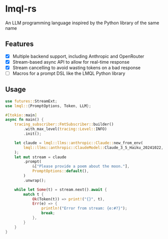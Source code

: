 # lmql-rs
An LLM programming language inspired by the Python library of the same name

## Features

- [x] Multiple backend support, including Anthropic and OpenRouter
- [x] Stream-based async API to allow for real-time response
- [x] Stream cancelling to avoid wasting tokens on a bad response
- [ ] Macros for a prompt DSL like the LMQL Python library

## Usage

```Rust
use futures::StreamExt;
use lmql::{PromptOptions, Token, LLM};

#[tokio::main]
async fn main() {
    tracing_subscriber::FmtSubscriber::builder()
        .with_max_level(tracing::Level::INFO)
        .init();

    let claude = lmql::llms::anthropic::Claude::new_from_env(
        lmql::llms::anthropic::ClaudeModel::Claude_3_5_Haiku_20241022,
    );
    let mut stream = claude
        .prompt(
            &["Please provide a poem about the moon."],
            PromptOptions::default(),
        )
        .unwrap();

    while let Some(t) = stream.next().await {
        match t {
            Ok(Token(t)) => print!("{}", t),
            Err(e) => {
                println!("Error from stream: {e:#?}");
                break;
            },
        }
    }
}
```